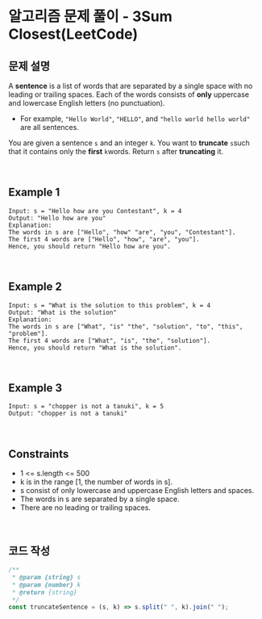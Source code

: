 # 알고리즘 문제 풀이 - 3Sum Closest(LeetCode)

## 문제 설명

A **sentence** is a list of words that are separated by a single space with no leading or trailing spaces. Each of the words consists of **only** uppercase and lowercase English letters (no punctuation).

- For example, `"Hello World"`, `"HELLO"`, and `"hello world hello world"` are all sentences.

You are given a sentence `s`​​​​​​ and an integer `k​​​​​​`. You want to **truncate** `s`​​​​​​ such that it contains only the **first** `k​​​​​​` words. Return `s`​​​​​​ after **truncating** it.

<br />

## Example 1

    Input: s = "Hello how are you Contestant", k = 4
    Output: "Hello how are you"
    Explanation:
    The words in s are ["Hello", "how" "are", "you", "Contestant"].
    The first 4 words are ["Hello", "how", "are", "you"].
    Hence, you should return "Hello how are you".

<br />

## Example 2

    Input: s = "What is the solution to this problem", k = 4
    Output: "What is the solution"
    Explanation:
    The words in s are ["What", "is" "the", "solution", "to", "this", "problem"].
    The first 4 words are ["What", "is", "the", "solution"].
    Hence, you should return "What is the solution".

<br />

## Example 3

    Input: s = "chopper is not a tanuki", k = 5
    Output: "chopper is not a tanuki"

<br />

## Constraints

- 1 <= s.length <= 500
- k is in the range [1, the number of words in s].
- s consist of only lowercase and uppercase English letters and spaces.
- The words in s are separated by a single space.
- There are no leading or trailing spaces.

<br />

## 코드 작성

```js
/**
 * @param {string} s
 * @param {number} k
 * @return {string}
 */
const truncateSentence = (s, k) => s.split(" ", k).join(" ");
```

<br />
